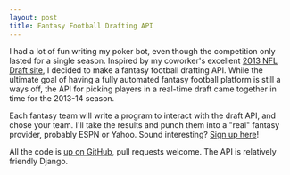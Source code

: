 ```yaml
---
layout: post
title: Fantasy Football Drafting API
---
```


I had a lot of fun writing my poker bot, even though the competition
only lasted for a single season. Inspired by my coworker's excellent
[2013 NFL Draft site](http://mockdraftable.com), I decided to make a
fantasy football drafting API. While the ultimate goal of having a
fully automated fantasy football platform is still a ways off, the API
for picking players in a real-time draft came together in time for the
2013-14 season.

Each fantasy team will write a program to interact with the draft API,
and chose your team. I'll take the results and punch them into a
"real" fantasy provider, probably ESPN or Yahoo. Sound interesting?
[Sign up here](http://draft.gnmerritt.net)!

All the code is [up on GitHub](http://https://github.com/gnmerritt/autodraft),
pull requests welcome. The API is relatively friendly Django.
